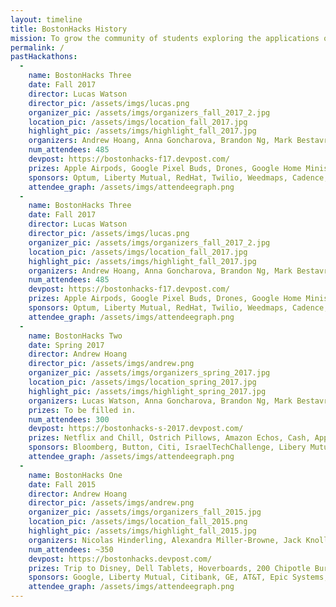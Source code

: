 ```yaml
---
layout: timeline
title: BostonHacks History
mission: To grow the community of students exploring the applications of computer science outside of the classroom by means of workshops and events. By fostering connections and teaching new skills,we not only build friendships but also teach students how to tackle new problems.
permalink: /
pastHackathons:
  - 
    name: BostonHacks Three
    date: Fall 2017
    director: Lucas Watson
    director_pic: /assets/imgs/lucas.png
    organizer_pic: /assets/imgs/organizers_fall_2017_2.jpg
    location_pic: /assets/imgs/location_fall_2017.jpg
    highlight_pic: /assets/imgs/highlight_fall_2017.jpg
    organizers: Andrew Hoang, Anna Goncharova, Brandon Ng, Mark Bestavros, Katie Quirk, Rudhra Raveendran, Ken Garber, Sean Zhang, Charles Ma, Warren Partridge, Mariana Garces Dematté, Ibrahim Shaikh, Sarah Greisdorf, Noah Naiman, Jason Cho, Sarah Rieger, Emmanuel Amponsah
    num_attendees: 485
    devpost: https://bostonhacks-f17.devpost.com/ 
    prizes: Apple Airpods, Google Pixel Buds, Drones, Google Home Minis, Amazon Giftcards, Amazon Echos, Cash, MiP Robots, Spark Fellowship, Raspberry Pis, Dragonboards
    sponsors: Optum, Liberty Mutual, RedHat, Twilio, Weedmaps, Cadence, ITG, BU Spark, Boston University Department of Computer Science
    attendee_graph: /assets/imgs/attendeegraph.png
  - 
    name: BostonHacks Three
    date: Fall 2017
    director: Lucas Watson
    director_pic: /assets/imgs/lucas.png
    organizer_pic: /assets/imgs/organizers_fall_2017_2.jpg
    location_pic: /assets/imgs/location_fall_2017.jpg
    highlight_pic: /assets/imgs/highlight_fall_2017.jpg
    organizers: Andrew Hoang, Anna Goncharova, Brandon Ng, Mark Bestavros, Katie Quirk, Rudhra Raveendran, Ken Garber, Sean Zhang, Charles Ma, Warren Partridge, Mariana Garces Dematté, Ibrahim Shaikh, Sarah Greisdorf, Noah Naiman, Jason Cho, Sarah Rieger, Emmanuel Amponsah
    num_attendees: 485
    devpost: https://bostonhacks-f17.devpost.com/ 
    prizes: Apple Airpods, Google Pixel Buds, Drones, Google Home Minis, Amazon Giftcards, Amazon Echos, Cash, MiP Robots, Spark Fellowship, Raspberry Pis, Dragonboards
    sponsors: Optum, Liberty Mutual, RedHat, Twilio, Weedmaps, Cadence, ITG, BU Spark, Boston University Department of Computer Science
    attendee_graph: /assets/imgs/attendeegraph.png
  - 
    name: BostonHacks Two
    date: Spring 2017
    director: Andrew Hoang
    director_pic: /assets/imgs/andrew.png
    organizer_pic: /assets/imgs/organizers_spring_2017.jpg
    location_pic: /assets/imgs/location_spring_2017.jpg
    highlight_pic: /assets/imgs/highlight_spring_2017.jpg
    organizers: Lucas Watson, Anna Goncharova, Brandon Ng, Mark Bestavros, Katie Quirk, Rudhra Raveendran, Ken Garber, Sean Zhang, Charles Ma, Warren Partridge, Mariana Garces Dematté, Nicolas Hinderling, Alexandra Miller-Browne, Jack Knollmeyer, Sean Smith
    prizes: To be filled in.
    num_attendees: 300
    devpost: https://bostonhacks-s-2017.devpost.com/
    prizes: Netflix and Chill, Ostrich Pillows, Amazon Echos, Cash, Apple Watches, Laptops, AWS Credit, Amazon Echos, Echo Dots
    sponsors: Bloomberg, Button, Citi, IsraelTechChallenge, Libery Mutual, Recovery Centers of America, SAMHSA, Twilio
    attendee_graph: /assets/imgs/attendeegraph.png
  - 
    name: BostonHacks One
    date: Fall 2015
    director: Andrew Hoang
    director_pic: /assets/imgs/andrew.png
    organizer_pic: /assets/imgs/organizers_fall_2015.jpg
    location_pic: /assets/imgs/location_fall_2015.png
    highlight_pic: /assets/imgs/highlight_fall_2015.jpg
    organizers: Nicolas Hinderling, Alexandra Miller-Browne, Jack Knollmeyer, Huy Le, Sean Smith, Sean Zhang, Mark Bestavros, Dan Gorelick
    num_attendees: ~350
    devpost: https://bostonhacks.devpost.com/
    prizes: Trip to Disney, Dell Tablets, Hoverboards, 200 Chipotle Burritos, NewEgg.com Giftcards, Microsoft Surface Pro 3, Cash, Startup Grants + Mentorship, Drones, 1TB Hard Drives, Trip to Tech Conference
    sponsors: Google, Liberty Mutual, Citibank, GE, AT&T, Epic Systems, AutoDesk, Wolfram, HP, Microsoft, Mitre, Hitachi Data Systems, Thiel Foundation, Bloomberg, Twilio, Kayak, CapitalOne
    attendee_graph: /assets/imgs/attendeegraph.png
---
```

